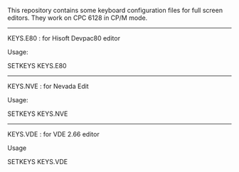 This repository contains some keyboard configuration files for full screen editors. They work on CPC 6128 in CP/M mode.

----------------------------------------------------------------

KEYS.E80 : for Hisoft Devpac80 editor

Usage:

SETKEYS KEYS.E80

----------------------------------------------------------------

KEYS.NVE : for Nevada Edit

Usage:

SETKEYS KEYS.NVE


----------------------------------------------------------------

KEYS.VDE : for VDE 2.66 editor

Usage

SETKEYS KEYS.VDE

